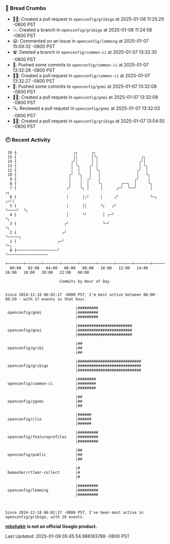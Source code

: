 ### 🍞 Bread Crumbs

 * ✍🏼: Created a pull request in `openconfig/gribigo` at 2025-01-08 11:25:29 -0800 PST
 * 💥: Created a branch in `openconfig/gribigo` at 2025-01-08 11:24:58 -0800 PST
 * 😃: Commented on an issue in `openconfig/lemming` at 2025-01-07 15:09:32 -0800 PST
 * 🗑: Deleted a branch in `openconfig/common-ci` at 2025-01-07 13:32:30 -0800 PST
 * 🚢: Pushed some commits to `openconfig/common-ci` at 2025-01-07 13:32:28 -0800 PST
 * ✍🏼: Created a pull request in `openconfig/common-ci` at 2025-01-07 13:32:27 -0800 PST
 * 🚢: Pushed some commits to `openconfig/gnmi` at 2025-01-07 13:32:08 -0800 PST
 * ✍🏼: Created a pull request in `openconfig/gnmi` at 2025-01-07 13:32:08 -0800 PST
 * 🔍: Reviewed a pull request in  `openconfig/gnmi` at 2025-01-07 13:32:03 -0800 PST
 * ✍🏼: Created a pull request in `openconfig/gribigo` at 2025-01-07 13:04:55 -0800 PST

### 🕘 Recent Activity
```
 16 ┼                         ╭╮      ╭╮
 15 ┤                         ││      │╰╮                   ╭╮
 14 ┤                        ╭╯│      │ │                  ╭╯│
 13 ┤                        │ ╰╮    ╭╯ │                  │ ╰╮
 12 ┤                        │  │    │  ╰╮                ╭╯  │
 10 ┤                       ╭╯  ╰╮   │   │                │   ╰╮
  9 ┤                       │    │  ╭╯   │               ╭╯    │
  8 ┤                       │    │  │    ╰╮        ╭──╮  │     ╰╮
  7 ┤                      ╭╯    ╰╮ │     │      ╭─╯  ╰──╯      │        ╭╮
  6 ┤                      │      │╭╯     │     ╭╯              ╰─╮    ╭─╯│
  5 ┤                      │      ││      ╰╮   ╭╯                 ╰────╯  ╰╮
  4 ┤                      │      ╰╯       │ ╭─╯                           ╰╮
  3 ┤                     ╭╯               ╰─╯                              ╰╮
  2 ┤                    ╭╯                                                  ╰─────╮
  1 ┤                  ╭─╯                                                         ╰─╮
  0 ┼──────────────────╯                                                             ╰──────────────────
    +───────+───────+───────+───────+───────+───────+───────+───────+───────+───────+───────+───────+────
  00:00   02:00   04:00   06:00   08:00   10:00   12:00   14:00   16:00   18:00   20:00   22:00   00:00   

						Commits by Hour of Day


Since 2024-12-18 06:02:17 -0800 PST, I'm most active between 08:00-08:59 - with 17 events in that hour.

```



```
                               |#########
 openconfig/gnmi               |#########
                               |#########

                               |########################
 openconfig/gnoi               |########################
                               |########################

                               |##
 openconfig/gribi              |##
                               |##

                               |############################
 openconfig/gribigo            |############################
                               |############################

                               |########
 openconfig/common-ci          |########
                               |########

                               |##
 openconfig/ygnmi              |##
                               |##

                               |######
 openconfig/clio               |######
                               |######

                               |#########
 openconfig/featureprofiles    |#########
                               |#########

                               |##
 openconfig/public             |##
                               |##

                               |#
 bemasher/rtlamr-collect       |#
                               |#

                               |#########
 openconfig/lemming            |#########
                               |#########



Since 2024-12-18 06:02:17 -0800 PST, I've been most active in openconfig/gribigo, with 28 events.

```
**[robshakir](mailto:robjs@google.com) is not an official Google product.**  


Last Updated: 2025-01-09 05:45:54.988183789 -0800 PST
